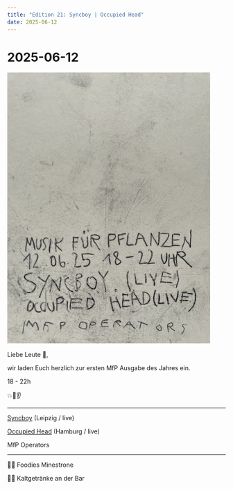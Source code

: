 ```yaml
---
title: "Edition 21: Syncboy | Occupied Head"
date: 2025-06-12
---
```


# 2025-06-12

![](./250612.jpg)

Liebe Leute 🌿, 

wir laden Euch herzlich 
zur ersten MfP Ausgabe des Jahres ein. 

18 - 22h 

💥👀👂

---

[Syncboy](https://soundcloud.com/mutantradio/syncboy-live-kuckuck-for) (Leipzig / live)


[Occupied Head](https://soundcloud.com/occupied-head/live-at-caos-club-in-cusco-peru-june-2018) (Hamburg / live)


MfP Operators

---

🍅🥖 Foodies Minestrone

🍺🍷 Kaltgetränke an der Bar

